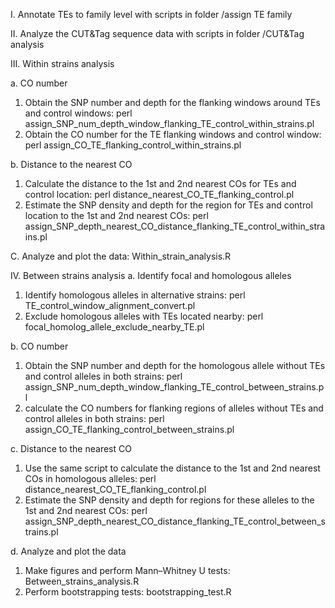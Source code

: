 I. Annotate TEs to family level with scripts in folder /assign TE family

II. Analyze the CUT&Tag sequence data with scripts in folder /CUT&Tag analysis

III. Within strains analysis

a. CO number
1. Obtain the SNP number and depth for the flanking windows around TEs and control windows: perl assign_SNP_num_depth_window_flanking_TE_control_within_strains.pl
2. Obtain the CO number for the TE flanking windows and control window: perl assign_CO_TE_flanking_control_within_strains.pl


b. Distance to the nearest CO
1. Calculate the distance to the 1st and 2nd nearest COs for TEs and control location: perl distance_nearest_CO_TE_flanking_control.pl
2. Estimate the SNP density and depth for the region for TEs and control location to the 1st and 2nd nearest COs: perl assign_SNP_depth_nearest_CO_distance_flanking_TE_control_within_strains.pl

C. Analyze and plot the data: Within_strain_analysis.R


IV. Between strains analysis
a. Identify focal and homologous alleles
1. Identify homologous alleles in alternative strains: perl TE_control_window_alignment_convert.pl
2. Exclude homologous alleles with TEs located nearby: perl focal_homolog_allele_exclude_nearby_TE.pl

b. CO number
1. Obtain the SNP number and depth for the homologous allele without TEs and control alleles in both strains: perl assign_SNP_num_depth_window_flanking_TE_control_between_strains.pl
2. calculate the CO numbers for flanking regions of alleles without TEs and control alleles in both strains: perl assign_CO_TE_flanking_control_between_strains.pl

c. Distance to the nearest CO
1. Use the same script to calculate the distance to the 1st and 2nd nearest COs in homologous alleles: perl distance_nearest_CO_TE_flanking_control.pl
2. Estimate the SNP density and depth for regions for these alleles to the 1st and 2nd nearest COs: perl assign_SNP_depth_nearest_CO_distance_flanking_TE_control_between_strains.pl

d. Analyze and plot the data
1. Make figures and perform Mann–Whitney U tests: Between_strains_analysis.R
2. Perform bootstrapping tests: bootstrapping_test.R



